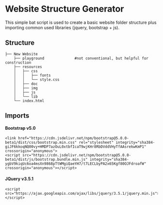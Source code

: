 
# Website Structure Generator
 
This simple bat script is used to create a basic website folder structure plus importing common used libraries (jquery, bootstrap + js).


## Structure
```
├── New Website
    ├── playground				#not conventional, but helpful for construction
    ├── resources
    │	├── css
    │  	│   ├── fonts
    │	│   └── style.css
    │   ├── doc
    │	├── img
    │	├── js
    │	└── lib
    └── index.html
```
    
## Imports

#### Bootstrap v5.0
```
<link href="https://cdn.jsdelivr.net/npm/bootstrap@5.0.0-beta1/dist/css/bootstrap.min.css" rel="stylesheet" integrity="sha384-giJF6kkoqNQ00vy+HMDP7azOuL0xtbfIcaT9wjKHr8RbDVddVHyTfAAsrekwKmP1" crossorigin="anonymous">
<script src="https://cdn.jsdelivr.net/npm/bootstrap@5.0.0-beta1/dist/js/bootstrap.bundle.min.js" integrity="sha384-ygbV9kiqUc6oa4msXn9868pTtWMgiQaeYH7/t7LECLbyPA2x65Kgf80OJFdroafW" crossorigin="anonymous"></script>
```
#### JQuery v3.5.1
```
<script src="https://ajax.googleapis.com/ajax/libs/jquery/3.5.1/jquery.min.js"></script>
```
